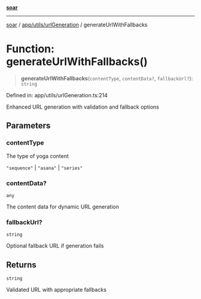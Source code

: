 [**soar**](../../../../README.md)

***

[soar](../../../../modules.md) / [app/utils/urlGeneration](../README.md) / generateUrlWithFallbacks

# Function: generateUrlWithFallbacks()

> **generateUrlWithFallbacks**(`contentType`, `contentData?`, `fallbackUrl?`): `string`

Defined in: app/utils/urlGeneration.ts:214

Enhanced URL generation with validation and fallback options

## Parameters

### contentType

The type of yoga content

`"sequence"` | `"asana"` | `"series"`

### contentData?

`any`

The content data for dynamic URL generation

### fallbackUrl?

`string`

Optional fallback URL if generation fails

## Returns

`string`

Validated URL with appropriate fallbacks
